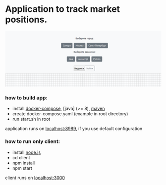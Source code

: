 # Application to track market positions.

![image](https://github.com/haxul/vacancy-statistics/blob/master/readme.png)

### how to build app:

* install [docker-compose](https://docs.docker.com/compose/install/), [java] (>= 8), [maven](http://maven.apache.org/)
* create docker-compose.yaml (example in root directory)
* run start.sh in root

application runs on [localhost:8989](http://localhost:8989), if you use default configuration

### how to run only client:

* install [node.js](https://nodejs.org/en/)
* cd client
* npm install
* npm start

client runs on [localhost:3000](http://localhost:3000)
 
